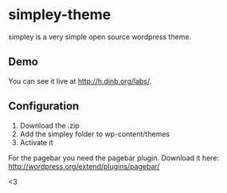 simpley-theme
=============

simpley is a very simple open source wordpress theme.

## Demo

You can see it live at http://h.dinb.org/labs/.

## Configuration

1. Download the .zip
2. Add the simpley folder to wp-content/themes
3. Activate it

For the pagebar you need the pagebar plugin.
Download it here: http://wordpress.org/extend/plugins/pagebar/

<3